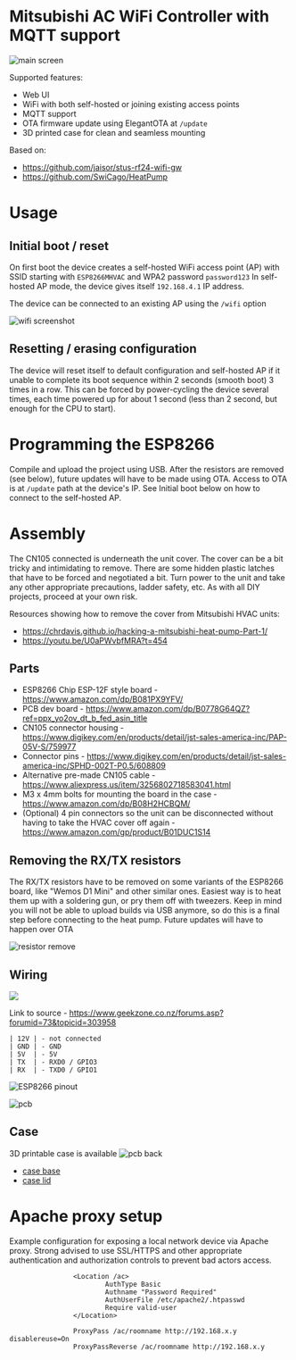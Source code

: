 # Mitsubishi AC WiFi Controller with MQTT support

![main screen](assets/main_screen.png)

Supported features:
* Web UI
* WiFi with both self-hosted or joining existing access points
* MQTT support
* OTA firmware update using ElegantOTA at `/update`
* 3D printed case for clean and seamless mounting

Based on:
* https://github.com/jaisor/stus-rf24-wifi-gw
* https://github.com/SwiCago/HeatPump

# Usage

## Initial boot / reset

On first boot the device creates a self-hosted WiFi access point (AP) with SSID starting with `ESP8266MHVAC` and WPA2 password `password123`
In self-hosted AP mode, the device gives itself `192.168.4.1` IP address.

The device can be connected to an existing AP using the `/wifi` option

![wifi screenshot](assets/ss1.png)

## Resetting / erasing configuration

The device will reset itself to default configuration and self-hosted AP if it unable to complete its boot sequence within 2 seconds (smooth boot) 3 times in a row.
This can be forced by power-cycling the device several times, each time powered up for about 1 second (less than 2 second, but enough for the CPU to start). 

# Programming the ESP8266

Compile and upload the project using USB. After the resistors are removed (see below), future updates will have to be made using OTA. 
Access to OTA is at `/update` path at the device's IP. See Initial boot below on how to connect to the self-hosted AP.

# Assembly

The CN105 connected is underneath the unit cover. The cover can be a bit tricky and intimidating to remove. There are some hidden plastic latches that have to be forced and negotiated a bit.
Turn power to the unit and take any other appropriate precautions, ladder safety, etc. As with all DIY projects, proceed at your own risk. 

Resources showing how to remove the cover from Mitsubishi HVAC units:
* https://chrdavis.github.io/hacking-a-mitsubishi-heat-pump-Part-1/
* https://youtu.be/U0aPWvbfMRA?t=454


## Parts

* ESP8266 Chip ESP-12F style board - https://www.amazon.com/dp/B081PX9YFV/
* PCB dev board - https://www.amazon.com/dp/B0778G64QZ?ref=ppx_yo2ov_dt_b_fed_asin_title
* CN105 connector housing - https://www.digikey.com/en/products/detail/jst-sales-america-inc/PAP-05V-S/759977
* Connector pins - https://www.digikey.com/en/products/detail/jst-sales-america-inc/SPHD-002T-P0.5/608809
* Alternative pre-made CN105 cable - https://www.aliexpress.us/item/3256802718583041.html
* M3 x 4mm bolts for mounting the board in the case - https://www.amazon.com/dp/B08H2HCBQM/
* (Optional) 4 pin connectors so the unit can be disconnected without having to take the HVAC cover off again - https://www.amazon.com/gp/product/B01DUC1S14

## Removing the RX/TX resistors

The RX/TX resistors have to be removed on some variants of the ESP8266 board, like "Wemos D1 Mini" and other similar ones.
Easiest way is to heat them up with a soldering gun, or pry them off with tweezers. 
Keep in mind you will not be able to upload builds via USB anymore, so do this is a final step before connecting to the heat pump.
Future updates will have to happen over OTA

![resistor remove](assets/resistor_remove.jpg)

## Wiring

![](https://cdn.geekzone.co.nz/imagessubs/ab21de6046ee77f9188128506a7b3bba.jpg)

Link to source - https://www.geekzone.co.nz/forums.asp?forumid=73&topicid=303958

```
| 12V | - not connected
| GND | - GND
| 5V  | - 5V
| TX  | - RXD0 / GPIO3
| RX  | - TXD0 / GPIO1
```

![ESP8266 pinout](https://i0.wp.com/randomnerdtutorials.com/wp-content/uploads/2019/05/ESP8266-WeMos-D1-Mini-pinout-gpio-pin.png?w=715&quality=100&strip=all&ssl=1)

![pcb](assets/5.jpg)

## Case

3D printable case is available
![pcb back](assets/8.jpg)

* [case base](assets/HVACBoxBase.stl)
* [case lid](assets/HVACBoxLid.stl)

# Apache proxy setup

Example configuration for exposing a local network device via Apache proxy. Strong advised to use SSL/HTTPS and other appropriate authentication and authorization controls to prevent bad actors access. 

```
                <Location /ac>
                        AuthType Basic
                        Authname "Password Required"
                        AuthUserFile /etc/apache2/.htpasswd
                        Require valid-user
                </Location>

                ProxyPass /ac/roomname http://192.168.x.y disablereuse=On
                ProxyPassReverse /ac/roomname http://192.168.x.y
```
